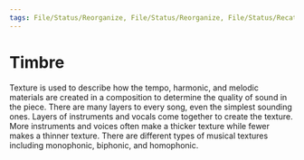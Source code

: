 ```yaml
---
tags: File/Status/Reorganize, File/Status/Reorganize, File/Status/Recategorize, File/Status/Summarize, File/Status/Structuralize
---
```


# Timbre

Texture is used to describe how the tempo, harmonic, and melodic materials are created in a composition to determine the quality of sound in the piece. There are many layers to every song, even the simplest sounding ones. Layers of instruments and vocals come together to create the texture. More instruments and voices often make a thicker texture while fewer makes a thinner texture. There are different types of musical textures including monophonic, biphonic, and homophonic.

